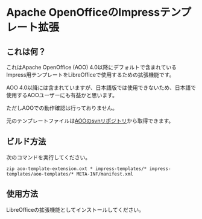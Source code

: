 # Apache OpenOfficeのImpressテンプレート拡張

## これは何？
これはApache OpenOffice (AOO) 4.0以降にデフォルトで含まれているImpress用テンプレートをLibreOfficeで使用するための拡張機能です。

AOO 4.0以降には含まれていますが、日本語版では使用できないため、日本語で使用するAOOユーザーにも有益かと思います。

ただしAOOでの動作確認は行っておりません。

元のテンプレートファイルは[AOOのsvnリポジトリ](http://svn.apache.org/viewvc/openoffice/trunk/main/extras/source/templates/layout/lang/en-US/)から取得できます。

## ビルド方法
次のコマンドを実行してください。

```
zip aoo-template-extension.oxt * impress-templates/* impress-templates/aoo-templates/* META-INF/manifest.xml
```

## 使用方法
LibreOfficeの拡張機能としてインストールしてください。
